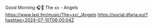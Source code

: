 Good Morning 🎧🎵 The xx - Angels  https://www.last.fm/music/The+xx/_/Angels https://social.dfaria.eu/?hashtag=2024-07-10T06:00:04Z